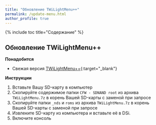```yaml
---
title: "Обновление TWiLightMenu++"
permalink: /update-menu.html
author_profile: true
---
```


{% include toc title="Содержание" %}


## Обновление TWiLightMenu++

**Понадобится**

- Свежая версия [TWiLightMenu++](https://github.com/RocketRobz/TWiLightMenu/releases){:target="_blank"}

**Инструкции**
1. Вставьте Вашу SD-карту в компьютер
2. Скопируйте содержимое папки `CFW - SDNAND root` из архива `TWiLightMenu.7z` в корень Вашей SD-карты c заменой при запросе
3. Скопируйте папки `_nds` и `roms` из архива `TWiLightMenu.7z` в корень Вашей SD-карты c заменой при запросе
4. Извлеките SD-карту из компьютера и вставьте её в DSi.
5. Включите консоль